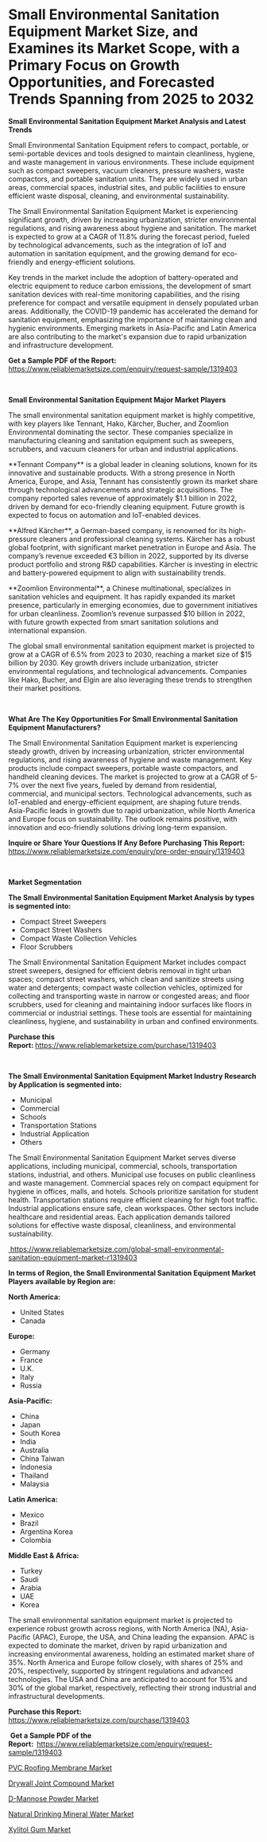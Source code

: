 <p><h1>Small Environmental Sanitation Equipment Market Size, and Examines its Market Scope, with a Primary Focus on Growth Opportunities, and Forecasted Trends Spanning from 2025 to 2032</h1></p><p><strong>Small Environmental Sanitation Equipment Market Analysis and Latest Trends</strong></p>
<p><p>Small Environmental Sanitation Equipment refers to compact, portable, or semi-portable devices and tools designed to maintain cleanliness, hygiene, and waste management in various environments. These include equipment such as compact sweepers, vacuum cleaners, pressure washers, waste compactors, and portable sanitation units. They are widely used in urban areas, commercial spaces, industrial sites, and public facilities to ensure efficient waste disposal, cleaning, and environmental sustainability.</p><p>The Small Environmental Sanitation Equipment Market is experiencing significant growth, driven by increasing urbanization, stricter environmental regulations, and rising awareness about hygiene and sanitation. The market is expected to grow at a CAGR of 11.8% during the forecast period, fueled by technological advancements, such as the integration of IoT and automation in sanitation equipment, and the growing demand for eco-friendly and energy-efficient solutions.</p><p>Key trends in the market include the adoption of battery-operated and electric equipment to reduce carbon emissions, the development of smart sanitation devices with real-time monitoring capabilities, and the rising preference for compact and versatile equipment in densely populated urban areas. Additionally, the COVID-19 pandemic has accelerated the demand for sanitation equipment, emphasizing the importance of maintaining clean and hygienic environments. Emerging markets in Asia-Pacific and Latin America are also contributing to the market's expansion due to rapid urbanization and infrastructure development.</p></p>
<p><strong>Get a Sample PDF of the Report:&nbsp;</strong> <a href="https://www.reliablemarketsize.com/enquiry/request-sample/1319403?utm_campaign=1898&utm_medium=2&utm_source=Github&utm_content=ia&utm_term=20012025&utm_id=small-environmental-sanitation-equipment">https://www.reliablemarketsize.com/enquiry/request-sample/1319403</a></p>
<p>&nbsp;</p>
<p><strong>Small Environmental Sanitation Equipment Major Market Players</strong></p>
<p><p>The small environmental sanitation equipment market is highly competitive, with key players like Tennant, Hako, Kärcher, Bucher, and Zoomlion Environmental dominating the sector. These companies specialize in manufacturing cleaning and sanitation equipment such as sweepers, scrubbers, and vacuum cleaners for urban and industrial applications.</p><p>**Tennant Company** is a global leader in cleaning solutions, known for its innovative and sustainable products. With a strong presence in North America, Europe, and Asia, Tennant has consistently grown its market share through technological advancements and strategic acquisitions. The company reported sales revenue of approximately $1.1 billion in 2022, driven by demand for eco-friendly cleaning equipment. Future growth is expected to focus on automation and IoT-enabled devices.</p><p>**Alfred Kärcher**, a German-based company, is renowned for its high-pressure cleaners and professional cleaning systems. Kärcher has a robust global footprint, with significant market penetration in Europe and Asia. The company’s revenue exceeded €3 billion in 2022, supported by its diverse product portfolio and strong R&D capabilities. Kärcher is investing in electric and battery-powered equipment to align with sustainability trends.</p><p>**Zoomlion Environmental**, a Chinese multinational, specializes in sanitation vehicles and equipment. It has rapidly expanded its market presence, particularly in emerging economies, due to government initiatives for urban cleanliness. Zoomlion’s revenue surpassed $10 billion in 2022, with future growth expected from smart sanitation solutions and international expansion.</p><p>The global small environmental sanitation equipment market is projected to grow at a CAGR of 6.5% from 2023 to 2030, reaching a market size of $15 billion by 2030. Key growth drivers include urbanization, stricter environmental regulations, and technological advancements. Companies like Hako, Bucher, and Elgin are also leveraging these trends to strengthen their market positions.</p></p>
<p>&nbsp;</p>
<p><strong>What Are The Key Opportunities For Small Environmental Sanitation Equipment Manufacturers?</strong></p>
<p><p>The Small Environmental Sanitation Equipment market is experiencing steady growth, driven by increasing urbanization, stricter environmental regulations, and rising awareness of hygiene and waste management. Key products include compact sweepers, portable waste compactors, and handheld cleaning devices. The market is projected to grow at a CAGR of 5-7% over the next five years, fueled by demand from residential, commercial, and municipal sectors. Technological advancements, such as IoT-enabled and energy-efficient equipment, are shaping future trends. Asia-Pacific leads in growth due to rapid urbanization, while North America and Europe focus on sustainability. The outlook remains positive, with innovation and eco-friendly solutions driving long-term expansion.</p></p>
<p><strong>Inquire or Share Your Questions If Any Before Purchasing This Report:</strong> <a href="https://www.reliablemarketsize.com/enquiry/pre-order-enquiry/1319403?utm_campaign=1898&utm_medium=2&utm_source=Github&utm_content=ia&utm_term=20012025&utm_id=small-environmental-sanitation-equipment">https://www.reliablemarketsize.com/enquiry/pre-order-enquiry/1319403</a></p>
<p>&nbsp;</p>
<p><strong>Market Segmentation</strong></p>
<p><strong>The Small Environmental Sanitation Equipment Market Analysis by types is segmented into:</strong></p>
<p><ul><li>Compact Street Sweepers</li><li>Compact Street Washers</li><li>Compact Waste Collection Vehicles</li><li>Floor Scrubbers</li></ul></p>
<p><p>The Small Environmental Sanitation Equipment Market includes compact street sweepers, designed for efficient debris removal in tight urban spaces; compact street washers, which clean and sanitize streets using water and detergents; compact waste collection vehicles, optimized for collecting and transporting waste in narrow or congested areas; and floor scrubbers, used for cleaning and maintaining indoor surfaces like floors in commercial or industrial settings. These tools are essential for maintaining cleanliness, hygiene, and sustainability in urban and confined environments.</p></p>
<p><strong>Purchase this Report:&nbsp;</strong><a href="https://www.reliablemarketsize.com/purchase/1319403?utm_campaign=1898&utm_medium=2&utm_source=Github&utm_content=ia&utm_term=20012025&utm_id=small-environmental-sanitation-equipment">https://www.reliablemarketsize.com/purchase/1319403</a></p>
<p>&nbsp;</p>
<p><strong>The Small Environmental Sanitation Equipment Market Industry Research by Application is segmented into:</strong></p>
<p><ul><li>Municipal</li><li>Commercial</li><li>Schools</li><li>Transportation Stations</li><li>Industrial Application</li><li>Others</li></ul></p>
<p><p>The Small Environmental Sanitation Equipment Market serves diverse applications, including municipal, commercial, schools, transportation stations, industrial, and others. Municipal use focuses on public cleanliness and waste management. Commercial spaces rely on compact equipment for hygiene in offices, malls, and hotels. Schools prioritize sanitation for student health. Transportation stations require efficient cleaning for high foot traffic. Industrial applications ensure safe, clean workspaces. Other sectors include healthcare and residential areas. Each application demands tailored solutions for effective waste disposal, cleanliness, and environmental sustainability.</p></p>
<p><a href="https://www.reliablemarketsize.com/global-small-environmental-sanitation-equipment-market-r1319403?utm_campaign=1898&utm_medium=2&utm_source=Github&utm_content=ia&utm_term=20012025&utm_id=small-environmental-sanitation-equipment">&nbsp;https://www.reliablemarketsize.com/global-small-environmental-sanitation-equipment-market-r1319403</a></p>
<p><strong>In terms of Region, the Small Environmental Sanitation Equipment Market Players available by Region are:</strong></p>
<p>
    <p> <strong> North America: </strong>
        <ul>
            <li>United States</li>
            <li>Canada</li>
        </ul>
        </p> 
    <p> <strong> Europe: </strong>
        <ul>
            <li>Germany</li>
            <li>France</li>
            <li>U.K.</li>
            <li>Italy</li>
            <li>Russia</li>
        </ul>
        </p> 
    <p> <strong> Asia-Pacific: </strong>
        <ul>
            <li>China</li>
            <li>Japan</li>
            <li>South Korea</li>
            <li>India</li>
            <li>Australia</li>
            <li>China Taiwan</li>
            <li>Indonesia</li>
            <li>Thailand</li>
            <li>Malaysia</li>
        </ul>
        </p> 
    <p> <strong> Latin America: </strong>
        <ul>
            <li>Mexico</li>
            <li>Brazil</li>
            <li>Argentina Korea</li>
            <li>Colombia</li>
        </ul>
        </p> 
    <p> <strong> Middle East & Africa: </strong>
        <ul>
            <li>Turkey</li>
            <li>Saudi</li>
            <li>Arabia</li>
            <li>UAE</li>
            <li>Korea</li>
        </ul>
    </p>
    </p>
<p><p>The small environmental sanitation equipment market is projected to experience robust growth across regions, with North America (NA), Asia-Pacific (APAC), Europe, the USA, and China leading the expansion. APAC is expected to dominate the market, driven by rapid urbanization and increasing environmental awareness, holding an estimated market share of 35%. North America and Europe follow closely, with shares of 25% and 20%, respectively, supported by stringent regulations and advanced technologies. The USA and China are anticipated to account for 15% and 30% of the global market, respectively, reflecting their strong industrial and infrastructural developments.</p></p>
<p><strong>Purchase this Report: </strong><a href="https://www.reliablemarketsize.com/purchase/1319403?utm_campaign=1898&utm_medium=2&utm_source=Github&utm_content=ia&utm_term=20012025&utm_id=small-environmental-sanitation-equipment">https://www.reliablemarketsize.com/purchase/1319403</a></p>
<p>&nbsp;<strong>Get a Sample PDF of the Report:&nbsp;&nbsp;</strong><a href="https://www.reliablemarketsize.com/enquiry/request-sample/1319403?utm_campaign=1898&utm_medium=2&utm_source=Github&utm_content=ia&utm_term=20012025&utm_id=small-environmental-sanitation-equipment">https://www.reliablemarketsize.com/enquiry/request-sample/1319403</a></p>
<p><strong></strong></p>
<p><p><a href="https://www.linkedin.com/pulse/pvc-roofing-membrane-market-study-strategies-leading-players-p3tfc?utm_campaign=1898&utm_medium=2&utm_source=Github&utm_content=ia&utm_term=20012025&utm_id=small-environmental-sanitation-equipment">PVC Roofing Membrane Market</a></p><p><a href="https://www.linkedin.com/pulse/comprehensive-analysis-drywall-joint-compound-market-size-expected-a1sie?utm_campaign=1898&utm_medium=2&utm_source=Github&utm_content=ia&utm_term=20012025&utm_id=small-environmental-sanitation-equipment">Drywall Joint Compound Market</a></p><p><a href="https://www.linkedin.com/pulse/global-d-mannose-powder-market-product-types-applications-regional-8tn2e?utm_campaign=1898&utm_medium=2&utm_source=Github&utm_content=ia&utm_term=20012025&utm_id=small-environmental-sanitation-equipment">D-Mannose Powder Market</a></p><p><a href="https://www.linkedin.com/pulse/77-cagr-forecast-thenatural-drinking-mineral-water-market-from-hffoc?utm_campaign=1898&utm_medium=2&utm_source=Github&utm_content=ia&utm_term=20012025&utm_id=small-environmental-sanitation-equipment">Natural Drinking Mineral Water Market</a></p><p><a href="https://www.linkedin.com/pulse/according-latest-trend-analysis-xylitol-gum-market-poised-zuqjc?utm_campaign=1898&utm_medium=2&utm_source=Github&utm_content=ia&utm_term=20012025&utm_id=small-environmental-sanitation-equipment">Xylitol Gum Market</a></p></p>